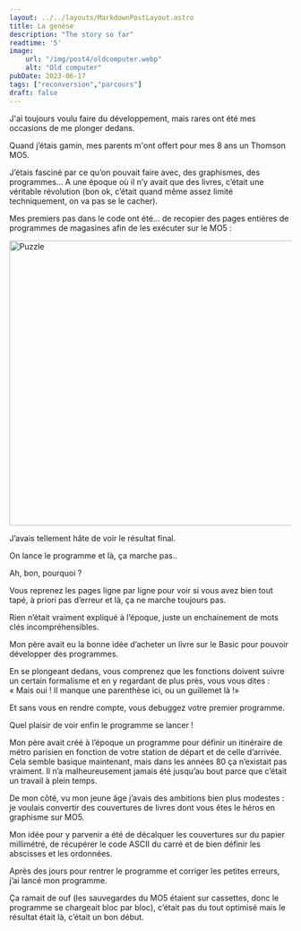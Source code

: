 ```yaml
---
layout: ../../layouts/MarkdownPostLayout.astro
title: La genèse
description: "The story so far"
readtime: '5'
image: 
    url: "/img/post4/oldcomputer.webp"
    alt: "Old computer"
pubDate: 2023-06-17
tags: ["reconversion","parcours"]
draft: false
---
```

J'ai toujours voulu faire du développement, mais rares ont été mes occasions de me plonger dedans.

Quand j’étais gamin, mes parents m'ont offert pour mes 8 ans un Thomson MO5.

J’étais fasciné par ce qu’on pouvait faire avec, des graphismes, des programmes… A une époque où il n’y avait que des livres, c’était une véritable révolution (bon ok, c’était quand même assez limité techniquement, on va pas se le cacher).

Mes premiers pas dans le code ont été… de recopier des pages entières de programmes de magasines afin de les exécuter sur le MO5 :

<div class="flex justify-center items-center">
  <img src="/img/post4/Flute.webp" alt="Puzzle" width="750" height="508">
</div>

J’avais tellement hâte de voir le résultat final.

On lance le programme et là, ça marche pas..

Ah, bon, pourquoi ?

Vous reprenez les pages ligne par ligne pour voir si vous avez bien tout tapé, à priori pas d’erreur et là, ça ne marche toujours pas.

Rien n’était vraiment expliqué à l’époque, juste un enchainement de mots clés incompréhensibles.

Mon père avait eu la bonne idée d’acheter un livre sur le Basic pour pouvoir développer des programmes.

En se plongeant dedans, vous comprenez que les fonctions doivent suivre un certain formalisme et en y regardant de plus près, vous vous dites : « Mais oui ! Il manque une parenthèse ici, ou un guillemet là !»

Et sans vous en rendre compte, vous debuggez votre premier programme.

Quel plaisir de voir enfin le programme se lancer ! 

Mon père avait créé à l’époque un programme pour définir un itinéraire de métro parisien en fonction de votre station de départ et de celle d’arrivée. Cela semble basique maintenant, mais dans les années 80 ça n’existait pas vraiment. Il n’a malheureusement jamais été jusqu’au bout parce que c’était un travail à plein temps.

De mon côté, vu mon jeune âge j’avais des ambitions bien plus modestes : je voulais convertir des couvertures de livres dont vous êtes le héros en graphisme sur MO5.

Mon idée pour y parvenir a été de décalquer les couvertures sur du papier millimétré, de récupérer le code ASCII du carré et de bien définir les abscisses et les ordonnées.

Après des jours pour rentrer le programme et corriger les petites erreurs, j’ai lancé mon programme.

Ça ramait de ouf (les sauvegardes du MO5 étaient sur cassettes, donc le programme se chargeait bloc par bloc), c’était pas du tout optimisé mais le résultat était là, c’était un bon début.
